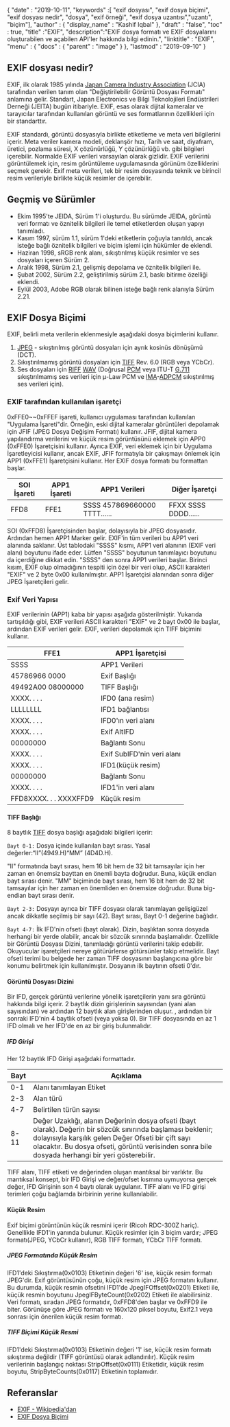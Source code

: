 {
  "date" : "2019-10-11",
  "keywords" :[ "exif dosyası", "exif dosya biçimi", "exif dosyası nedir", "dosya", "exif örneği", "exif dosya uzantısı","uzantı", "biçim"],
  "author" : {
    "display_name" : "Kashif Iqbal"
},
  "draft" : "false",
  "toc" : true,
  "title" :"EXIF",
  "description":"EXIF dosya formatı ve EXIF dosyalarını oluşturabilen ve açabilen API'ler hakkında bilgi edinin.",
  "linktitle" : "EXIF",
  "menu" : {
    "docs" : {
      "parent" : "image"
}
},
  "lastmod" : "2019-09-10"
}

## EXIF dosyası nedir?
EXIF, ilk olarak 1985 yılında [Japan Camera Industry Association](https://en.wikipedia.org/wiki/Japan_Electronic_Industries_Development_Association) (JCIA) tarafından verilen tanım olan "Değiştirilebilir Görüntü Dosyası Formatı" anlamına gelir. Standart, Japan Electronics ve Bilgi Teknolojileri Endüstrileri Derneği (JEITA) bugün itibariyle. EXIF, esas olarak dijital kameralar ve tarayıcılar tarafından kullanılan görüntü ve ses formatlarının özellikleri için bir standarttır.

EXIF standardı, görüntü dosyasıyla birlikte etiketleme ve meta veri bilgilerini içerir. Meta veriler kamera modeli, deklanşör hızı, Tarih ve saat, diyafram, üretici, pozlama süresi, X çözünürlüğü, Y çözünürlüğü vb. gibi bilgileri içerebilir. Normalde EXIF verileri varsayılan olarak gizlidir. EXIF verilerini görüntülemek için, resim görüntüleme uygulamasında görünüm özelliklerini seçmek gerekir. Exif meta verileri, tek bir resim dosyasında teknik ve birincil resim verileriyle birlikte küçük resimler de içerebilir.

## Geçmiş ve Sürümler ##

* Ekim 1995'te JEIDA, Sürüm 1'i oluşturdu. Bu sürümde JEIDA, görüntü veri formatı ve öznitelik bilgileri ile temel etiketlerden oluşan yapıyı tanımladı.
* Kasım 1997, sürüm 1.1, sürüm 1'deki etiketlerin çoğuyla tanıtıldı, ancak isteğe bağlı öznitelik bilgileri ve biçim işlemi için hükümler de eklendi.
* Haziran 1998, sRGB renk alanı, sıkıştırılmış küçük resimler ve ses dosyaları içeren Sürüm 2.
* Aralık 1998, Sürüm 2.1, gelişmiş depolama ve öznitelik bilgileri ile.
* Şubat 2002, Sürüm 2.2, geliştirilmiş sürüm 2.1, baskı bitirme özelliği eklendi.
* Eylül 2003, Adobe RGB olarak bilinen isteğe bağlı renk alanıyla Sürüm 2.21.

## EXIF Dosya Biçimi

EXIF, belirli meta verilerin eklenmesiyle aşağıdaki dosya biçimlerini kullanır.

1. [JPEG](/tr/image/jpeg/) - sıkıştırılmış görüntü dosyaları için ayrık kosinüs dönüşümü (DCT).
1. Sıkıştırılmamış görüntü dosyaları için [TIFF](/tr/image/tiff/) Rev. 6.0 (RGB veya YCbCr).
1. Ses dosyaları için [RIFF](https://en.wikipedia.org/wiki/Resource_Interchange_File_Format) [WAV](https://en.wikipedia.org/wiki/WAV) (Doğrusal [PCM](https://en.wikipedia.org/wiki/Pulse-code_modulation) veya ITU-T [G.711](https://en.wikipedia.org/wiki/G.711) sıkıştırılmamış ses verileri için μ-Law PCM ve [ IMA](https://en.wikipedia.org/wiki/Interactive_Multimedia_Association)-[ADPCM](https://en.wikipedia.org/wiki/ADPCM) sıkıştırılmış ses verileri için).

### EXIF tarafından kullanılan işaretçi ###

0xFFE0~~0xFFEF işareti, kullanıcı uygulaması tarafından kullanılan "Uygulama İşareti"dir. Örneğin, eski dijital kameralar görüntüleri depolamak için JFIF (JPEG Dosya Değişim Formatı) kullanır. JFIF, dijital kamera yapılandırma verilerini ve küçük resim görüntüsünü eklemek için APP0 (0xFFE0) İşaretçisini kullanır. Ayrıca EXIF, veri eklemek için bir Uygulama İşaretleyicisi kullanır, ancak EXIF, JFIF formatıyla bir çakışmayı önlemek için APP1 (0xFFE1) İşaretçisini kullanır. Her EXIF dosya formatı bu formattan başlar.


|SOI İşareti|APP1 İşareti|APP1 Verileri|Diğer İşaretçi
---|---|---|---|
|FFD8|FFE1|SSSS 457869660000 TTTT......|FFXX SSSS DDDD......

SOI (0xFFD8) İşaretçisinden başlar, dolayısıyla bir JPEG dosyasıdır. Ardından hemen APP1 Marker gelir. EXIF'in tüm verileri bu APP1 veri alanında saklanır. Üst tablodaki "SSSS" kısmı, APP1 veri alanının (EXIF veri alanı) boyutunu ifade eder. Lütfen "SSSS" boyutunun tanımlayıcı boyutunu da içerdiğine dikkat edin. "SSSS" den sonra APP1 verileri başlar. Birinci kısım, EXIF olup olmadığının tespiti için özel bir veri olup, ASCII karakteri "EXIF" ve 2 byte 0x00 kullanılmıştır. APP1 İşaretçisi alanından sonra diğer JPEG İşaretçileri gelir.

### Exif Veri Yapısı ###

EXIF verilerinin (APP1) kaba bir yapısı aşağıda gösterilmiştir. Yukarıda tartışıldığı gibi, EXIF verileri ASCII karakteri "EXIF" ve 2 bayt 0x00 ile başlar, ardından EXIF verileri gelir. EXIF, verileri depolamak için TIFF biçimini kullanır.


|FFE1|APP1 İşaretçisi
---|---|
|SSSS|APP1 Verileri|APP1 Veri Boyutu
|45786966 0000|Exif Başlığı
|49492A00 08000000|TIFF Başlığı
|XXXX. . . .|IFD0 (ana resim)|Dizin
|LLLLLLLL|IFD1 bağlantısı
|XXXX. . . .|IFD0'ın veri alanı
|XXXX. . . .|Exif AltIFD|Dizini
|00000000|Bağlantı Sonu
|XXXX. . . .|Exif SubIFD'nin veri alanı
|XXXX. . . .|IFD1(küçük resim)|Dizin
|00000000|Bağlantı Sonu
|XXXX. . . .|IFD1'in veri alanı
|FFD8XXXX. . . XXXXFFD9|Küçük resim

#### TIFF Başlığı ####

8 baytlık [TIFF](/tr/image/tiff/) dosya başlığı aşağıdaki bilgileri içerir:

`Bayt 0-1:` Dosya içinde kullanılan bayt sırası. Yasal değerler:“II”(4949.H)“MM” (4D4D.H).

"II" formatında bayt sırası, hem 16 bit hem de 32 bit tamsayılar için her zaman en önemsiz bayttan en önemli bayta doğrudur. Buna, küçük endian bayt sırası denir. "MM" biçiminde bayt sırası, hem 16 bit hem de 32 bit tamsayılar için her zaman en önemliden en önemsize doğrudur. Buna big-endian bayt sırası denir.

`Bayt 2-3:` Dosyayı ayrıca bir TIFF dosyası olarak tanımlayan gelişigüzel ancak dikkatle seçilmiş bir sayı (42). Bayt sırası, Bayt 0-1 değerine bağlıdır.

`Bayt 4-7:` İlk IFD'nin ofseti (bayt olarak). Dizin, başlıktan sonra dosyada herhangi bir yerde olabilir, ancak bir sözcük sınırında başlamalıdır. Özellikle bir Görüntü Dosyası Dizini, tanımladığı görüntü verilerini takip edebilir. Okuyucular işaretçileri nereye götürürlerse götürsünler takip etmelidir. Bayt ofseti terimi bu belgede her zaman TIFF dosyasının başlangıcına göre bir konumu belirtmek için kullanılmıştır. Dosyanın ilk baytının ofseti 0'dır.

#### Görüntü Dosyası Dizini ####

Bir IFD, gerçek görüntü verilerine yönelik işaretçilerin yanı sıra görüntü hakkında bilgi içerir. 2 baytlık dizin girişlerinin sayısından (yani alan sayısından) ve ardından 12 baytlık alan girişlerinden oluşur. , ardından bir sonraki IFD'nin 4 baytlık ofseti (veya yoksa 0). Bir TIFF dosyasında en az 1 IFD olmalı ve her IFD'de en az bir giriş bulunmalıdır.

##### IFD Girişi #####

Her 12 baytlık IFD Girişi aşağıdaki formattadır.


|Bayt|Açıklama
---|---|
|0-1|Alanı tanımlayan Etiket
|2-3|Alan türü
|4-7|Belirtilen türün sayısı
|8-11|Değer Uzaklığı, alanın Değerinin dosya ofseti (bayt olarak). Değerin bir sözcük sınırında başlaması beklenir; dolayısıyla karşılık gelen Değer Ofseti bir çift sayı olacaktır. Bu dosya ofseti, görüntü verisinden sonra bile dosyada herhangi bir yeri gösterebilir.

TIFF alanı, TIFF etiketi ve değerinden oluşan mantıksal bir varlıktır. Bu mantıksal konsept, bir IFD Girişi ve değer/ofset kısmına uymuyorsa gerçek değer, IFD Girişinin son 4 baytı olarak uygulanır. TIFF alanı ve IFD girişi terimleri çoğu bağlamda birbirinin yerine kullanılabilir.

#### Küçük Resim ####

Exif biçimi görüntünün küçük resmini içerir (Ricoh RDC-300Z hariç). Genellikle IFD1'in yanında bulunur. Küçük resimler için 3 biçim vardır; JPEG formatı(JPEG, YCbCr kullanır), RGB TIFF formatı, YCbCr TIFF formatı.

##### JPEG Formatında Küçük Resim #####

IFD1'deki Sıkıştırma(0x0103) Etiketinin değeri '6' ise, küçük resim formatı JPEG'dir. Exif görüntüsünün çoğu, küçük resim için JPEG formatını kullanır. Bu durumda, küçük resmin ofsetini IFD1'de JpegIFOffset(0x0201) Etiketi ile, küçük resmin boyutunu JpegIFByteCount(0x0202) Etiketi ile alabilirsiniz. Veri formatı, sıradan JPEG formatıdır, 0xFFD8'den başlar ve 0xFFD9 ile biter. Görünüşe göre JPEG formatı ve 160x120 piksel boyutu, Exif2.1 veya sonrası için önerilen küçük resim formatı.

##### TIFF Biçimi Küçük Resmi #####

IFD1'deki Sıkıştırma(0x0103) Etiketinin değeri '1' ise, küçük resim formatı sıkıştırma değildir (TIFF görüntüsü olarak adlandırılır). Küçük resim verilerinin başlangıç noktası StripOffset(0x0111) Etiketidir, küçük resim boyutu, StripByteCounts(0x0117) Etiketinin toplamıdır.

## Referanslar ##

* [EXIF - Wikipedia'dan](https://en.wikipedia.org/wiki/Exif)
* [EXIF Dosya Biçimi](https://www.media.mit.edu/pia/Research/deepview/exif.html)

